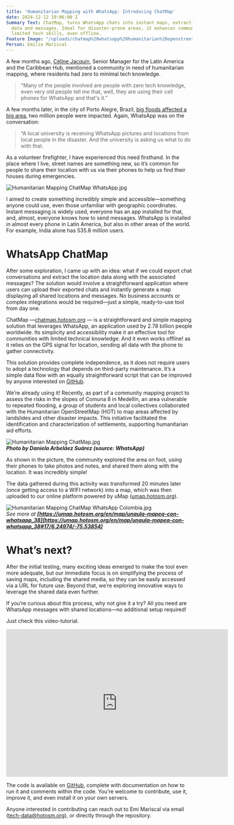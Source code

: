 ```yaml
---
title: 'Humanitarian Mapping with WhatsApp: Introducing ChatMap'
date: 2024-12-12 19:06:00 Z
Summary Text: ChatMap, turns WhatsApp chats into instant maps, extracting location
  data and messages. Ideal for disaster-prone areas, it enhances communities with
  limited tech skills, even offline.
Feature Image: "/uploads/chatmap%20whatsapp%20humanitarian%20openstreetmap.jpg"
Person: Emilio Mariscal
---
```


A few months ago, [Céline Jacquin](https://www.hotosm.org/people/celine-jacquin/), Senior Manager for the Latin America and the Caribbean Hub, mentioned a community in need of humanitarian mapping, where residents had zero to minimal tech knowledge.

> "Many of the people involved are people with zero tech knowledge, even very old people tell me that, well, they are using their cell phones for WhatsApp and that's it.”

A few months later, in the city of Porto Alegre, Brazil, [big floods affected a big area](https://www.hotosm.org/updates/humanitarian-mapping-for-climate-resilience-responding-to-floods-in-porto-alegre/), two million people were impacted. Again, WhatsApp was on the conversation:

> “A local university is receiving WhatsApp pictures and locations from local people in the disaster. And the university is asking us what to do with that.

As a volunteer firefighter, I have experienced this need firsthand. In the place where I live, street names are something new, so it’s common for people to share their location with us via their phones to help us find their houses during emergencies.

![Humanitarian Mapping ChatMap WhatsApp.jpg](/uploads/Humanitarian%20Mapping%20ChatMap%20WhatsApp.jpg)

I aimed to create something incredibly simple and accessible—something anyone could use, even those unfamiliar with geographic coordinates. Instant messaging is widely used, everyone has an app installed for that, and, almost, everyone knows how to send messages. WhatsApp is installed in almost every phone in Latin America, but also in other areas of the world. For example, India alone has 535.8 million users.

# **WhatsApp ChatMap**

After some exploration, I came up with an idea: what if we could export chat conversations and extract the location data along with the associated messages? The solution would involve a straightforward application where users can upload their exported chats and instantly generate a map displaying all shared locations and messages. No business accounts or complex integrations would be required—just a simple, ready-to-use tool from day one.

ChatMap —[chatmap.hotosm.org](http://chatmap.hotosm.org) — is a straightforward and simple mapping solution that leverages WhatsApp, an application used by 2.78 billion people worldwide. Its simplicity and accessibility make it an effective tool for communities with limited technical knowledge. And it even works offline! as it relies on the GPS signal for location, sending all data with the phone to gather connectivity.

This solution provides complete independence, as it does not require users to adopt a technology that depends on third-party maintenance. It’s a simple data flow with an equally straightforward script that can be improved by anyone interested on [GitHub](https://github.com/hotosm/chatmap).

We’re already using it! Recently, as part of a community mapping project to assess the risks in the slopes of Comuna 8 in Medellín, an area vulnerable to repeated flooding, a group of students and local collectives collaborated with the Humanitarian OpenStreetMap (HOT) to map areas affected by landslides and other disaster impacts. This initiative facilitated the identification and characterization of settlements, supporting humanitarian aid efforts.

![Humanitarian Mapping ChatMap.jpg](/uploads/Humanitarian%20Mapping%20ChatMap.jpg)*\
**Photo by Daniela Arbeláez Suárez (source: WhatsApp)***

As shown in the picture, the community explored the area on foot, using their phones to take photos and notes, and shared them along with the location. It was incredibly simple!

The data gathered during this activity was transformed 20 minutes later (once getting access to a WIFI network) into a map, which was then uploaded to our online platform powered by uMap ([umap.hotosm.org](http://umap.hotosm.org)).

![Humanitarian Mapping ChatMap WhatsApp Colombia.jpg](/uploads/Humanitarian%20Mapping%20ChatMap%20WhatsApp%20Colombia.jpg)\
*See more at **[https://umap.hotosm.org/en/map/unaula-mapea-con-whatsapp_38](https://umap.hotosm.org/en/map/unaula-mapea-con-whatsapp_38#17/6.24974/-75.53854)***

# **What’s next?**

After the initial testing, many exciting ideas emerged to make the tool even more adequate, but our immediate focus is on simplifying the process of saving maps, including the shared media, so they can be easily accessed via a URL for future use. Beyond that, we’re exploring innovative ways to leverage the shared data even further.

If you’re curious about this process, why not give it a try? All you need are WhatsApp messages with shared locations—no additional setup required!

Just check this video-tutorial.

<iframe width="600" height="400" src="https://www.youtube.com/embed/ScHgVhyj1aw?si=D1kjlvvdD3xrH6Ao" title="YouTube video player" frameborder="0" allow="accelerometer; autoplay; clipboard-write; encrypted-media; gyroscope; picture-in-picture; web-share" referrerpolicy="strict-origin-when-cross-origin" allowfullscreen></iframe>

The code is available on [GitHub](https://github.com/hotosm/chatmap), complete with documentation on how to run it and comments within the code. You’re welcome to contribute, use it, improve it, and even install it on your own servers.

Anyone interested in contributing can reach out to Emi Mariscal via email ([tech-data@hotosm.org](mailto:tech@hotosm.org)), or directly through the repository.
